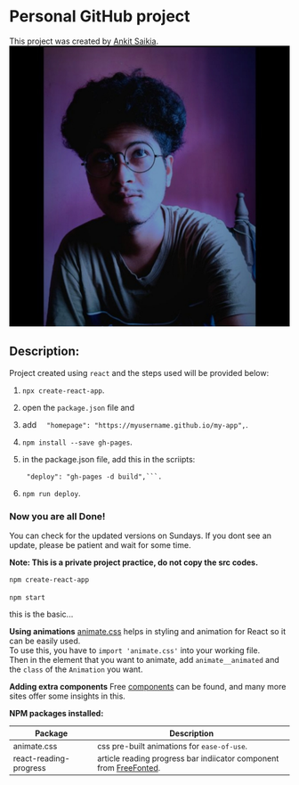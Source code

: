 # Personal GitHub project

This project was created by [Ankit Saikia](https://github.com/opseeker).
![Image](./src/media/img/me.jpg)

## Description:

Project created using `react` and the steps used will be provided below:

1. `npx create-react-app`.

2. open the `package.json` file and 

3. add `  "homepage": "https://myusername.github.io/my-app",`.

4. `npm install --save gh-pages`.

5. in the package.json file, add this in the scriipts: 
    ```"predeploy": "npm run build",
     "deploy": "gh-pages -d build",```.

6. `npm run deploy`.

### Now you are all Done!


You can check for the updated versions on Sundays.
If you dont see an update, please be patient and wait for some time.


**Note: This is a private project practice, do not copy the src codes.**
```
npm create-react-app

npm start

```
this is the basic...

**Using animations**
[animate.css](https://animate.style/) helps in styling and animation for React so it can be easily used.
<br>
To use this, you have to `import 'animate.css'` into your working file.
<br>
Then in the element that you want to animate, add `animate__animated` and the `class` of the `Animation` you want.

**Adding extra components**
Free [components](https://freefrontend.com/) can be found, and many more sites offer some insights in this.

**NPM packages installed:**

Package                 | Description
------------------------|-------------------------------------------
animate.css             | css pre-built animations for `ease-of-use`.
react-reading-progress  | article reading progress bar indiicator component from [FreeFonted](https://freefrontend.com/).